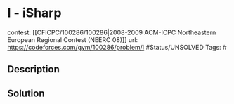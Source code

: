 # I - iSharp

contest: [[CFICPC/100286/100286|2008-2009 ACM-ICPC Northeastern European Regional Contest (NEERC 08)]]
url: https://codeforces.com/gym/100286/problem/I
#Status/UNSOLVED
Tags: #

## Description

## Solution

